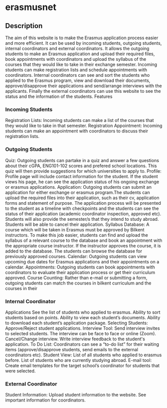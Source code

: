 # erasmusnet
## Description
The aim of this website is to make the Erasmus application process easier and more efficient. It can be used by incoming students, outgoing students, internal coordinators and external coordinators. It allows the outgoing students to make an Erasmus application and upload their required files, book appointments with coordinators and upload the syllabus of the courses that they would like to take in their exchange semester. Incoming students can make registration lists and schedule appointments with coordinators. Internal coordinators can see and sort the students who applied to the Erasmus program, view and download their documents, approve/disapprove their applications and send/arrange interviews with the applicants. Finally the external coordinators can use this website to see the status and the information of the students.
Features

### Incoming Students
Registration Lists:
Incoming students can make a list of the courses that they would like to take in that semester.
Registration Appointment:
Incoming students can make an appointment with coordinators to discuss their registration lists.

### Outgoing Students
Quiz: Outgoing students can partake in a quiz and answer a few questions about their cGPA, ENG101-102 scores and prefered school locations. This quiz will then provide suggestions for which universities to apply to.
Profile: Profile page will include contact information for the student. If the student views his page, he can see the application status of his ongoing exchange or erasmus applications.
Application: Outgoing students can submit an application for either exchange or erasmus program.The students can upload the required files into their application, such as their cv, application forms and statement of purpose. The application process will be presented to the student as a timeline with checkpoints and the students can see the status of their application (academic coordinator inspection, approved etc). Students will also provide the semester/s that they intend to study abroad. Students will be able to cancel their application.
Syllabus Database: A course which will be taken in Erasmus must be approved by Bilkent instructors. To make this job easier, students can find and upload the syllabus of a relevant course to the database and book an appointment with the appropriate course instructor. If the instructor approves the course, it is added to the database. The students can browse the database for previously approved courses. 
Calendar: Outgoing students can view upcoming due dates for Erasmus applications and their appointments on a calendar.
Appointments: Outgoing students can book appointments with coordinators to evaluate their application process or get their curriculum approved.
Course Counting: Rather than e-mail or submitting a form, outgoing students can match the courses in bilkent curriculum and the courses in their 
### Internal Coordinator 
Applications
See the list of students who applied to erasmus.
Ability to sort students based on points.
Ability to view each student’s documents.
Ability to download each student’s application package.
Selecting Students:
Approve/Reject student applications.
Interview Tool:
Send interview invites to selected students.
The interview can be face to face or online (Zoom).
Cancel/Change interview.
Write interview feedback to the student's application.
To Do List:
Coordinators can see a “to-do list” for their waiting items (approve/disapprove students, send emails to the external coordinators etc).
Student View:
List of all students who applied to erasmus before.
List of students who are currently studying abroad.
E-mail tool:
Create email templates for the target school’s coordinator for students that were selected.
### External Coordinator  
Student Information:
Upload student information to the website.
See important information for coordinators.
